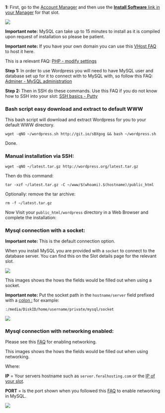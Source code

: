 
**1:** First, go to the [Account Manager](https://www.feralhosting.com/manager/) and then use the [**Install Software** link in your Manager](https://www.feralhosting.com/manager/) for that slot.

![](https://raw.github.com/feralhosting/feralfilehosting/master/Feral%20Wiki/0%20Generic/installmysql.png)

**Important note:** MySQL can take up to 15 minutes to install as it is compiled upon request of installation so please be patient.

**Important note:** If you have your own domain you can use this [VHost FAQ](https://www.feralhosting.com/faq/view?question=52) to host it here.

This is a relevant FAQ: [PHP - modify settings](https://www.feralhosting.com/faq/view?question=213)

**Step 1:** In order to use Wordpress you will need to have MySQL user and database set up for it to connect with to MySQL with, so follow this FAQ: [Adminer - MySQL administration](https://www.feralhosting.com/faq/view?question=116)

**Step 2:** Then in SSH do these commands. Use this FAQ if you do not know how to SSH into your slot: [SSH basics - Putty](https://www.feralhosting.com/faq/view?question=12)

### Bash script easy download and extract to default WWW

This bash script will download and extract Wordpress for you to your default WWW directory.

~~~
wget -qNO ~/wordpress.sh http://git.io/sBXgog && bash ~/wordpress.sh
~~~

Done.

### Manual installation via SSH:

~~~
wget -qNO ~/latest.tar.gz http://wordpress.org/latest.tar.gz
~~~

Then do this command:

~~~
tar -xzf ~/latest.tar.gz -C ~/www/$(whoami).$(hostname)/public_html
~~~

Optionally: remove the tar archive:

~~~
rm -f ~/latest.tar.gz
~~~

Now Visit your `public_html/wordpress` directory in a Web Browser and complete the installation:

### Mysql connection with a socket:

**Important note:** This is the default connection option.

When you install MySQL you are provided with a `socket` to connect to the database server. You can find this on the Slot details page for the relevant slot.

![](https://raw.github.com/feralhosting/feralfilehosting/master/Feral%20Wiki/0%20Generic/mysqlsocket.png)

This images shows the hows the fields would be filled out when using a socket.

**Important note:** Put the socket path in the `hostname/server` field prefixed with a [colon :](http://en.wikipedia.org/wiki/Colon_%28punctuation%29) for example:

~~~
:/media/DiskID/home/username/private/mysql/socket
~~~

![](https://raw.github.com/feralhosting/feralfilehosting/master/Feral%20Wiki/HTTP/Worpress/socket.png)

### Mysql connection with networking enabled:

Please see this [FAQ](https://www.feralhosting.com/faq/view?question=9) for enabling networking.

This images shows the hows the fields would be filled out when using networking.

Where:

**IP** = Your servers hostname such as `server.feralhosting.com` or the [IP of your slot](https://www.feralhosting.com/faq/view?question=74).

**PORT** = Is the port shown when you followed this [FAQ](https://www.feralhosting.com/faq/view?question=9) to enable networking in MySQL.

![](https://raw.github.com/feralhosting/feralfilehosting/master/Feral%20Wiki/HTTP/Worpress/networking.png)



